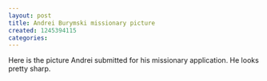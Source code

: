 ```yaml
---
layout: post
title: Andrei Burymski missionary picture
created: 1245394115
categories:
---
```

Here is the  picture  Andrei submitted for his missionary application.  He looks pretty sharp.

